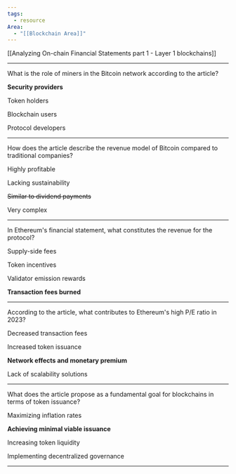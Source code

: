 ```yaml
---
tags:
  - resource
Area:
  - "[[Blockchain Area]]"
---
```

[[Analyzing On-chain Financial Statements part 1 - Layer 1 blockchains]]

---
What is the role of miners in the Bitcoin network according to the article?

**Security providers**

Token holders

Blockchain users

Protocol developers

---
How does the article describe the revenue model of Bitcoin compared to traditional companies?

Highly profitable

Lacking sustainability

~~Similar to dividend payments~~

Very complex

---
In Ethereum's financial statement, what constitutes the revenue for the protocol?

Supply-side fees

Token incentives

Validator emission rewards

**Transaction fees burned**

---
According to the article, what contributes to Ethereum's high P/E ratio in 2023?

Decreased transaction fees

Increased token issuance

**Network effects and monetary premium**

Lack of scalability solutions

---
What does the article propose as a fundamental goal for blockchains in terms of token issuance?

Maximizing inflation rates

**Achieving minimal viable issuance**

Increasing token liquidity

Implementing decentralized governance

---
